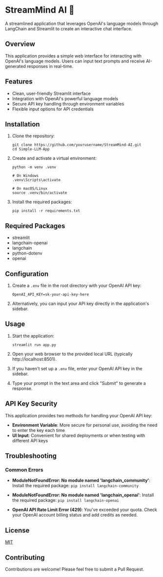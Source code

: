 # StreamMind AI 🤖

A streamlined application that leverages OpenAI's language models through LangChain and Streamlit to create an interactive chat interface.

## Overview

This application provides a simple web interface for interacting with OpenAI's language models. Users can input text prompts and receive AI-generated responses in real-time.

## Features

- Clean, user-friendly Streamlit interface
- Integration with OpenAI's powerful language models
- Secure API key handling through environment variables
- Flexible input options for API credentials

## Installation

1. Clone the repository:
   ```
   git clone https://github.com/yourusername/StreamMind-AI.git
   cd Simple-LLM-App
   ```

2. Create and activate a virtual environment:
   ```
   python -m venv .venv
   
   # On Windows
   .venv\Scripts\activate
   
   # On macOS/Linux
   source .venv/bin/activate
   ```

3. Install the required packages:
   ```
   pip install -r requirements.txt
   ```

## Required Packages

- streamlit
- langchain-openai
- langchain
- python-dotenv
- openai

## Configuration

1. Create a `.env` file in the root directory with your OpenAI API key:
   ```
   OpenAI_API_KEY=sk-your-api-key-here
   ```

2. Alternatively, you can input your API key directly in the application's sidebar.

## Usage

1. Start the application:
   ```
   streamlit run app.py
   ```

2. Open your web browser to the provided local URL (typically http://localhost:8501).

3. If you haven't set up a `.env` file, enter your OpenAI API key in the sidebar.

4. Type your prompt in the text area and click "Submit" to generate a response.

## API Key Security

This application provides two methods for handling your OpenAI API key:

- **Environment Variable**: More secure for personal use, avoiding the need to enter the key each time
- **UI Input**: Convenient for shared deployments or when testing with different API keys

## Troubleshooting

### Common Errors

- **ModuleNotFoundError: No module named 'langchain_community'**: 
  Install the required package: `pip install langchain-community`

- **ModuleNotFoundError: No module named 'langchain_openai'**: 
  Install the required package: `pip install langchain-openai`

- **OpenAI API Rate Limit Error (429)**:
  You've exceeded your quota. Check your OpenAI account billing status and add credits as needed.

## License

[MIT](LICENSE)

## Contributing

Contributions are welcome! Please feel free to submit a Pull Request.
